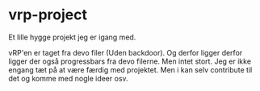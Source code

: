 # vrp-project
Et lille hygge projekt jeg er igang med.


vRP'en er taget fra devo filer (Uden backdoor). Og derfor ligger derfor ligger der også 
progressbars fra devo filerne. Men intet stort. Jeg er ikke engang tæt på at være færdig med projektet.
Men i kan selv contribute til det og komme med nogle ideer osv.
